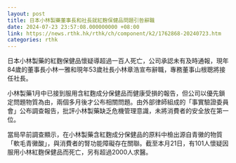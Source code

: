 ```yaml
---
layout: post
title: 日本小林製藥董事長和社長就紅麴保健品問題引咎辭職
date: 2024-07-23 23:57:08.000000000 +08:00
link: https://news.rthk.hk/rthk/ch/component/k2/1762868-20240723.htm
categories: rthk
---
```


日本小林製藥的紅麴保健品懷疑導超過一百人死亡，公司承認未有及時通報，現年84歲的董事長小林一雅和現年53歲社長小林章浩宣布辭職，專務董事山根聰將接任社長。

小林製藥1月中已接到服用含紅麴成分保健品而健康受損的報告，但公司以優先鎖定問題物質為由，兩個多月後才公布相關問題。由外部律師組成的「事實驗證委員會」公布調查報告，批評小林製藥缺乏危機管理意識，未將消費者的安全放在第一位。

當局早前調查顯示，在小林製藥含紅麴成分保健品的原料中檢出源自青黴的物質「軟毛青黴酸」，與消費者的腎功能障礙存在關聯。截至本月21日，有101人懷疑因服用小林紅麴保健品而死亡，另有超過2000人求醫。
